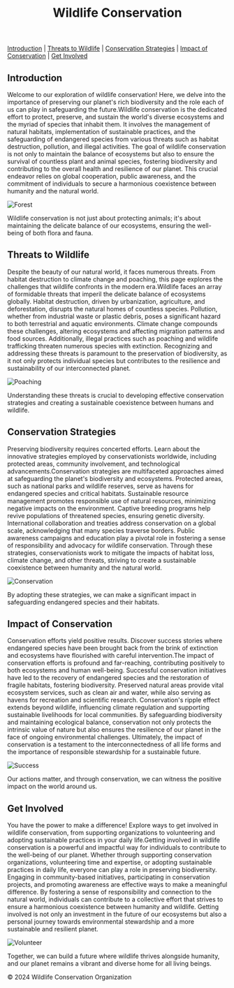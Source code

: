 <!DOCTYPE html>
<html lang="en">
<head>
    <meta charset="UTF-8">
    <meta name="viewport" content="width=device-width, initial-scale=1.0">
    <title>Wildlife Conservation</title>
    <link rel="stylesheet" href="style.css">
</head>
<body>

<header>
    <h1>Wildlife Conservation</h1>
</header>

<nav>
    <a href="page1.html">Introduction</a> |
    <a href="page2.html">Threats to Wildlife</a> |
    <a href="page3.html">Conservation Strategies</a> |
    <a href="page4.html">Impact of Conservation</a> |
    <a href="page5.html">Get Involved</a>
</nav>

<article>
    <h2>Introduction</h2>
    <p>Welcome to our exploration of wildlife conservation! Here, we delve into the importance of preserving our planet's rich biodiversity and the role each of us can play in safeguarding the future.Wildlife conservation is the dedicated effort to protect, preserve, and sustain the world's diverse ecosystems and the myriad of species that inhabit them. It involves the management of natural habitats, implementation of sustainable practices, and the safeguarding of endangered species from various threats such as habitat destruction, pollution, and illegal activities. The goal of wildlife conservation is not only to maintain the balance of ecosystems but also to ensure the survival of countless plant and animal species, fostering biodiversity and contributing to the overall health and resilience of our planet. This crucial endeavor relies on global cooperation, public awareness, and the commitment of individuals to secure a harmonious coexistence between humanity and the natural world.</p>
    <img src="images/forest.jpg" alt="Forest" class="article-image">
    <p>Wildlife conservation is not just about protecting animals; it's about maintaining the delicate balance of our ecosystems, ensuring the well-being of both flora and fauna.</p>
</article>

<article>
    <h2>Threats to Wildlife</h2>
    <p>Despite the beauty of our natural world, it faces numerous threats. From habitat destruction to climate change and poaching, this page explores the challenges that wildlife confronts in the modern era.Wildlife faces an array of formidable threats that imperil the delicate balance of ecosystems globally. Habitat destruction, driven by urbanization, agriculture, and deforestation, disrupts the natural homes of countless species. Pollution, whether from industrial waste or plastic debris, poses a significant hazard to both terrestrial and aquatic environments. Climate change compounds these challenges, altering ecosystems and affecting migration patterns and food sources. Additionally, illegal practices such as poaching and wildlife trafficking threaten numerous species with extinction. Recognizing and addressing these threats is paramount to the preservation of biodiversity, as it not only protects individual species but contributes to the resilience and sustainability of our interconnected planet.</p>
    <img src="images/poaching.jpg" alt="Poaching" class="article-image">
    <p>Understanding these threats is crucial to developing effective conservation strategies and creating a sustainable coexistence between humans and wildlife.</p>
</article>

<article>
    <h2>Conservation Strategies</h2>
    <p>Preserving biodiversity requires concerted efforts. Learn about the innovative strategies employed by conservationists worldwide, including protected areas, community involvement, and technological advancements.Conservation strategies are multifaceted approaches aimed at safeguarding the planet's biodiversity and ecosystems. Protected areas, such as national parks and wildlife reserves, serve as havens for endangered species and critical habitats. Sustainable resource management promotes responsible use of natural resources, minimizing negative impacts on the environment. Captive breeding programs help revive populations of threatened species, ensuring genetic diversity. International collaboration and treaties address conservation on a global scale, acknowledging that many species traverse borders. Public awareness campaigns and education play a pivotal role in fostering a sense of responsibility and advocacy for wildlife conservation. Through these strategies, conservationists work to mitigate the impacts of habitat loss, climate change, and other threats, striving to create a sustainable coexistence between humanity and the natural world.</p>
    <img src="images/conservation.jpg" alt="Conservation" class="article-image">
    <p>By adopting these strategies, we can make a significant impact in safeguarding endangered species and their habitats.</p>
</article>

<article>
    <h2>Impact of Conservation</h2>
    <p>Conservation efforts yield positive results. Discover success stories where endangered species have been brought back from the brink of extinction and ecosystems have flourished with careful intervention.The impact of conservation efforts is profound and far-reaching, contributing positively to both ecosystems and human well-being. Successful conservation initiatives have led to the recovery of endangered species and the restoration of fragile habitats, fostering biodiversity. Preserved natural areas provide vital ecosystem services, such as clean air and water, while also serving as havens for recreation and scientific research. Conservation's ripple effect extends beyond wildlife, influencing climate regulation and supporting sustainable livelihoods for local communities. By safeguarding biodiversity and maintaining ecological balance, conservation not only protects the intrinsic value of nature but also ensures the resilience of our planet in the face of ongoing environmental challenges. Ultimately, the impact of conservation is a testament to the interconnectedness of all life forms and the importance of responsible stewardship for a sustainable future.</p>
    <img src="images/success.jpg" alt="Success" class="article-image">
    <p>Our actions matter, and through conservation, we can witness the positive impact on the world around us.</p>
</article>

<article>
    <h2>Get Involved</h2>
    <p>You have the power to make a difference! Explore ways to get involved in wildlife conservation, from supporting organizations to volunteering and adopting sustainable practices in your daily life.Getting involved in wildlife conservation is a powerful and impactful way for individuals to contribute to the well-being of our planet. Whether through supporting conservation organizations, volunteering time and expertise, or adopting sustainable practices in daily life, everyone can play a role in preserving biodiversity. Engaging in community-based initiatives, participating in conservation projects, and promoting awareness are effective ways to make a meaningful difference. By fostering a sense of responsibility and connection to the natural world, individuals can contribute to a collective effort that strives to ensure a harmonious coexistence between humanity and wildlife. Getting involved is not only an investment in the future of our ecosystems but also a personal journey towards environmental stewardship and a more sustainable and resilient planet.</p>
    <img src="images/volunteer.jpg" alt="Volunteer" class="article-image">
    <p>Together, we can build a future where wildlife thrives alongside humanity, and our planet remains a vibrant and diverse home for all living beings.</p>
</article>

<footer>
    <p>&copy; 2024 Wildlife Conservation Organization</p>
</footer>

</body>
</html>
